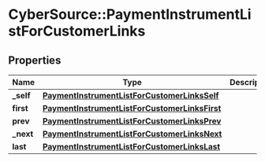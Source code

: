 # CyberSource::PaymentInstrumentListForCustomerLinks

## Properties
Name | Type | Description | Notes
------------ | ------------- | ------------- | -------------
**_self** | [**PaymentInstrumentListForCustomerLinksSelf**](PaymentInstrumentListForCustomerLinksSelf.md) |  | [optional] 
**first** | [**PaymentInstrumentListForCustomerLinksFirst**](PaymentInstrumentListForCustomerLinksFirst.md) |  | [optional] 
**prev** | [**PaymentInstrumentListForCustomerLinksPrev**](PaymentInstrumentListForCustomerLinksPrev.md) |  | [optional] 
**_next** | [**PaymentInstrumentListForCustomerLinksNext**](PaymentInstrumentListForCustomerLinksNext.md) |  | [optional] 
**last** | [**PaymentInstrumentListForCustomerLinksLast**](PaymentInstrumentListForCustomerLinksLast.md) |  | [optional] 


